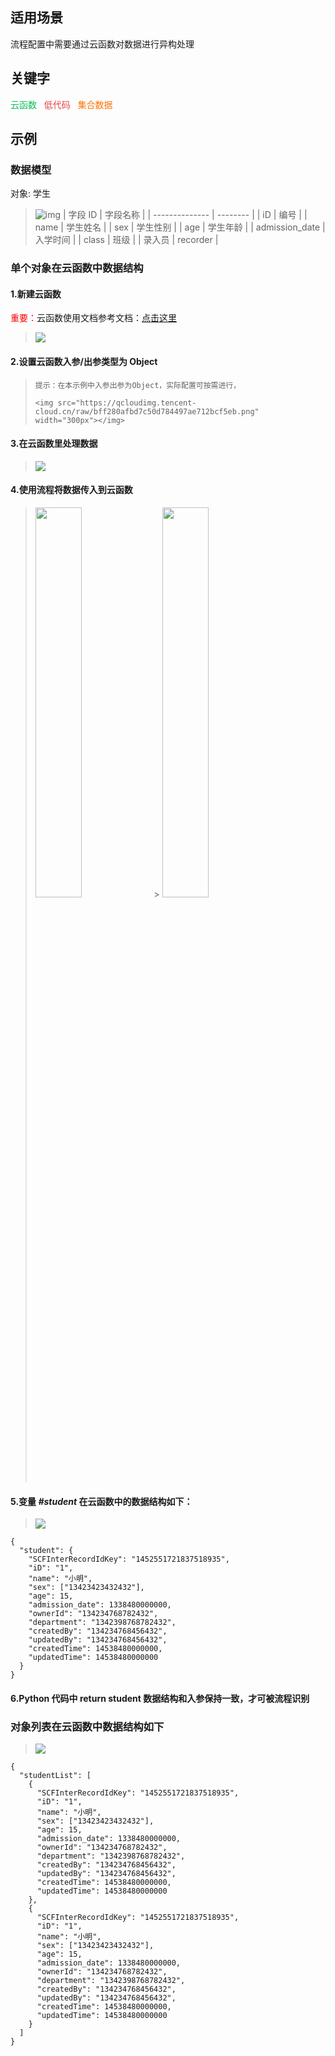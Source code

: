 ## 适用场景

流程配置中需要通过云函数对数据进行异构处理

## 关键字

<font color ="#0abf5b">云函数&nbsp;&nbsp;</font>
<font color ="#e54545">低代码&nbsp;&nbsp;</font>
<font color ="#ff7200">集合数据</font>

## 示例

### 数据模型

对象: 学生

> ![img](https://qcloudimg.tencent-cloud.cn/raw/91e23880bb52fff0ab656fd848d1a04c.jpg)
| 字段 ID        | 字段名称 |
| -------------- | -------- |
| iD             | 编号     |
| name           | 学生姓名 |
| sex            | 学生性别 |
| age            | 学生年龄 |
| admission_date | 入学时间 |
| class          | 班级     |
| 录入员         | recorder |

### 单个对象在云函数中数据结构

#### 1.新建云函数

<font color ="red">重要：</font>云函数使用文档参考文档：[点击这里](https://help.apaas.cloud.tencent.com/docs/product/使用指南/应用设置/自定义函数)

> <img src="https://qcloudimg.tencent-cloud.cn/raw/48922bf641a12980a1231759a9697d64.png"></img>
#### 2.设置云函数入参/出参类型为 Object

>     提示：在本示例中入参出参为Object，实际配置可按需进行，
>
>     <img src="https://qcloudimg.tencent-cloud.cn/raw/bff280afbd7c50d784497ae712bcf5eb.png" width="300px"></img>
#### 3.在云函数里处理数据

> <img src="https://qcloudimg.tencent-cloud.cn/raw/421111fae89d47f4da59164257a2f0a9.png"></img>
#### 4.使用流程将数据传入到云函数

> <img src="https://qcloudimg.tencent-cloud.cn/raw/558255e2abb5b61b3e71577e2de0cd1f.png" width="40%"></img> > <img src="https://qcloudimg.tencent-cloud.cn/raw/9f69e8b47b31b2de269426b23e93828e.png" width="40%"></img>
#### 5.变量 _#student_ 在云函数中的数据结构如下：

> <img src="https://qcloudimg.tencent-cloud.cn/raw/873270162f261dfe6a03635415202259.png"></img>
```
{
  "student": {
    "SCFInterRecordIdKey": "1452551721837518935",
    "iD": "1",
    "name": "小明",
    "sex": ["13423423432432"],
    "age": 15,
    "admission_date": 1338480000000,
    "ownerId": "134234768782432",
    "department": "1342398768782432",
    "createdBy": "134234768456432",
    "updatedBy": "134234768456432",
    "createdTime": 14538480000000,
    "updatedTime": 14538480000000
  }
}
```

#### 6.Python 代码中 return student 数据结构和入参保持一致，才可被流程识别

### 对象列表在云函数中数据结构如下

> <img src="https://qcloudimg.tencent-cloud.cn/raw/bd1e4ec928d2429a96625bbebe835a57.png"></img>
```
{
  "studentList": [
    {
      "SCFInterRecordIdKey": "1452551721837518935",
      "iD": "1",
      "name": "小明",
      "sex": ["13423423432432"],
      "age": 15,
      "admission_date": 1338480000000,
      "ownerId": "134234768782432",
      "department": "1342398768782432",
      "createdBy": "134234768456432",
      "updatedBy": "134234768456432",
      "createdTime": 14538480000000,
      "updatedTime": 14538480000000
    },
    {
      "SCFInterRecordIdKey": "1452551721837518935",
      "iD": "1",
      "name": "小明",
      "sex": ["13423423432432"],
      "age": 15,
      "admission_date": 1338480000000,
      "ownerId": "134234768782432",
      "department": "1342398768782432",
      "createdBy": "134234768456432",
      "updatedBy": "134234768456432",
      "createdTime": 14538480000000,
      "updatedTime": 14538480000000
    }
  ]
}
```
